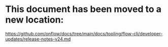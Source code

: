 # This document has been moved to a new location:

https://github.com/onflow/docs/tree/main/docs/tooling/flow-cli/developer-updates/release-notes-v24.md
